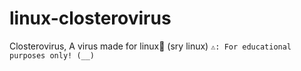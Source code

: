 # linux-closterovirus
Closterovirus, A virus made for linux🔪  (sry linux)
`⚠️: For educational purposes only! (__) `
